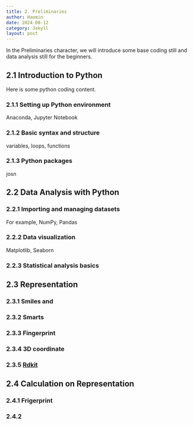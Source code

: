 ```yaml
---
title: 2. Preliminaries
author: Haomin
date: 2024-08-12
category: Jekyll
layout: post
---
```


In the Preliminaries character, we will introduce some base coding still and data analysis still for the beginners.

## 2.1 Introduction to Python

Here is some python coding content.

### 2.1.1 Setting up Python environment

Anaconda, Jupyter Notebook

### 2.1.2 Basic syntax and structure

variables, loops, functions

### 2.1.3 Python packages

josn

## 2.2 Data Analysis with Python

### 2.2.1 Importing and managing datasets

For example, NumPy, Pandas

### 2.2.2 Data visualization

Matplotlib, Seaborn

### 2.2.3 Statistical analysis basics

## 2.3 Representation

### 2.3.1 Smiles and

### 2.3.2 Smarts

### 2.3.3 Fingerprint

### 2.3.4 3D coordinate

### 2.3.5 [Rdkit](https://www.rdkit.org/docs/GettingStartedInPython.html)

## 2.4 Calculation on Representation

### 2.4.1 Frigerprint

### 2.4.2
